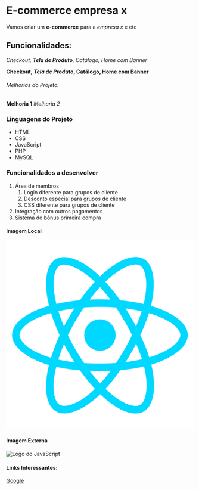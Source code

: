 # E-commerce empresa x

Vamos criar um **e-commerce** para a *empresa x* e etc

## Funcionalidades:

_Checkout, **Tela de Produto**, Catálogo, Home com Banner_

**Checkout, _Tela de Produto_, Catálogo, Home com Banner**

###### Melhorias do Projeto:

__Melhoria 1__
_Melhoria 2_

### Linguagens do Projeto

* HTML
* CSS
* JavaScript
* PHP
* MySQL

### Funcionalidades a desenvolver

1. Área de membros
    1. Login diferente para grupos de cliente
    2. Desconto especial para grupos de cliente
    3. CSS diferente para grupos de cliente
2. Integração com outros pagamentos
3. Sistema de bônus primeira compra

#### Imagem Local

![Logo do React](./img/react.png)

#### Imagem Externa

![Logo do JavaScript](https://w7.pngwing.com/pngs/725/775/png-transparent-javascript-html-logo-blog-css3-javanese-miscellaneous-angle-text.png)


#### Links Interessantes:

[Google](https://www.google.com)